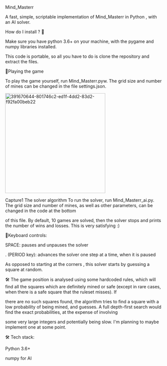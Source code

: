 Mind_Masterr

A fast, simple, scriptable implementation of Mind_Masterr in Python , with an AI solver.

How do I install ? 📑

Make sure you have python 3.6+ on your machine, with the pygame and numpy libraries installed.

This code is portable, so all you have to do is clone the repository and extract the files.

🌟Playing the game

To play the game yourself, run Mind_Masterr.pyw. The grid size and number of mines can be changed in the file settings.json.




<img width="321" alt="391670644-801746c2-ed1f-4dd2-83d2-f92fa00beb22" src="https://github.com/user-attachments/assets/0b79afa7-7383-4e38-83e1-0d589da4c2a7">





























Capture1
The solver algorithm To run the solver, run Mind_Masterr_ai.py. The grid size and number of mines, as well as other parameters, can be changed in the code at the bottom

of this file. By default, 10 games are solved, then the solver stops and prints the number of wins and losses. This is very satisfying :)

🌟Keyboard controls:

SPACE: pauses and unpauses the solver

. (PERIOD key): advances the solver one step at a time, when it is paused

As opposed to starting at the corners , this solver starts by guessing a square at random.

🛠 The game position is analysed using some hardcoded rules, which will find all the squares which are definitely mined or safe (except in rare cases, when there is a safe square that the ruleset misses). If 

there are no such squares found, the algorithm tries to find a square with a low probability of being mined, and guesses. A full depth-first search would find the exact probabilities, at the expense of involving

some very large integers and potentially being slow. I'm planning to maybe implement one at some point.



🛠 Tech stack:

Python 3.6+

numpy for AI
 
